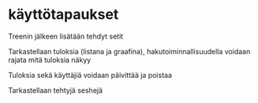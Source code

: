 # käyttötapaukset

Treenin jälkeen lisätään tehdyt setit

Tarkastellaan tuloksia (listana ja graafina), hakutoiminnallisuudella voidaan rajata mitä tuloksia näkyy

Tuloksia sekä käyttäjiä voidaan päivittää ja poistaa

Tarkastellaan tehtyjä seshejä
